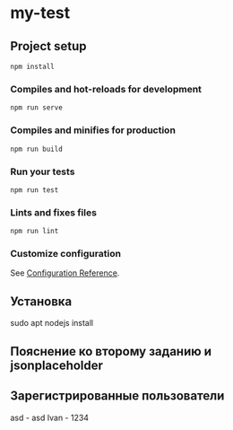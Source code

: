 # my-test

## Project setup
```
npm install
```

### Compiles and hot-reloads for development
```
npm run serve
```

### Compiles and minifies for production
```
npm run build
```

### Run your tests
```
npm run test
```

### Lints and fixes files
```
npm run lint
```

### Customize configuration
See [Configuration Reference](https://cli.vuejs.org/config/).

## Установка
sudo apt nodejs install
## Пояснение ко второму заданию и jsonplaceholder
## Зарегистрированные пользователи

asd - asd
Ivan - 1234

